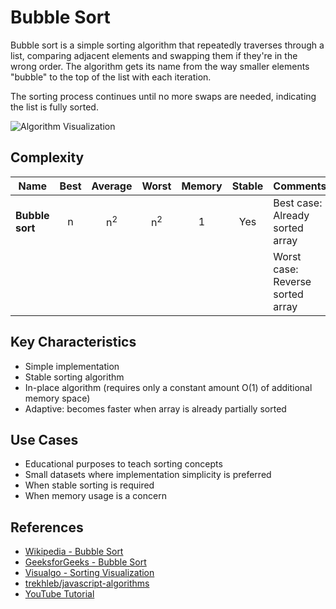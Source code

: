 # Bubble Sort

Bubble sort is a simple sorting algorithm that repeatedly traverses through a list, comparing adjacent elements and swapping them if they're in the wrong order. The algorithm gets its name from the way smaller elements "bubble" to the top of the list with each iteration.

The sorting process continues until no more swaps are needed, indicating the list is fully sorted.

![Algorithm Visualization](https://upload.wikimedia.org/wikipedia/commons/c/c8/Bubble-sort-example-300px.gif)

## Complexity

| Name            | Best  | Average        | Worst          | Memory | Stable | Comments                                    |
| -------------- | :---: | :------------: | :------------: | :----: | :----: | :----------------------------------------- |
| **Bubble sort**| n     | n<sup>2</sup>  | n<sup>2</sup>  | 1      | Yes    | Best case: Already sorted array             |
|                |       |                |                |        |        | Worst case: Reverse sorted array            |

## Key Characteristics

- Simple implementation
- Stable sorting algorithm
- In-place algorithm (requires only a constant amount O(1) of additional memory space)
- Adaptive: becomes faster when array is already partially sorted

## Use Cases

- Educational purposes to teach sorting concepts
- Small datasets where implementation simplicity is preferred
- When stable sorting is required
- When memory usage is a concern

## References

- [Wikipedia - Bubble Sort](https://en.wikipedia.org/wiki/Bubble_sort)
- [GeeksforGeeks - Bubble Sort](https://www.geeksforgeeks.org/bubble-sort/)
- [Visualgo - Sorting Visualization](https://visualgo.net/en/sorting)
- [trekhleb/javascript-algorithms](https://github.com/trekhleb/javascript-algorithms/tree/master/src/algorithms/sorting/bubble-sort)
- [YouTube Tutorial](https://www.youtube.com/watch?v=6Gv8vg0kcHc&index=27&t=0s&list=PLLXdhg_r2hKA7DPDsunoDZ-Z769jWn4R8)
